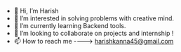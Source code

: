 - 👋 Hi, I’m Harish
- 👀 I’m interested in solving problems with creative mind.
- 🌱 I’m currently learning Backend tools.
- 💞️ I’m looking to collaborate on projects and internship !
- 📫 How to reach me ----> harishkanna45@gmail.com 

<!---
Harish182000/Harish182000 is a ✨ special ✨ repository because its `README.md` (this file) appears on your GitHub profile.
You can click the Preview link to take a look at your changes.
--->
